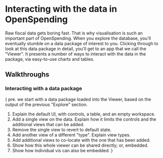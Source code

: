 # Interacting with the data in OpenSpending

Raw fiscal data gets boring fast. That is why visualisation is such an important part of OpenSpending. When you explore the database, you'll eventually stumble on a data package of interest to you. Clicking through to look at this data package in detail, you'll get to an app that we call the "Viewer". It presents a number of ways to interact with the data in the package, via easy-to-use charts and tables.

## Walkthroughs

### Interacting with a data package

{
pre. we start with a data package loaded into the Viewer, based on the output of the previous "Explore" section.
1. Explain the default UI, with controls, a table, and an empty workspace.
2. Add a single view on the data. Explain how it limits the controls and the additional views that can be added.
3. Remove the single view to revert to default state.
4. Add another view of a different "type". Explain view types.
5. Add additional views to co-locate with the one that has been added.
6. Show how this whole viewer can be shared directly; or, embedded.
7. Show how individual vis can also be embedded.
}
